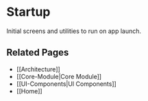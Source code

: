 # Startup

Initial screens and utilities to run on app launch.

## Related Pages
- [[Architecture]]
- [[Core-Module|Core Module]]
- [[UI-Components|UI Components]]
- [[Home]]
